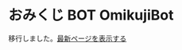 # おみくじ BOT OmikujiBot

移行しました。[最新ページを表示する](https://github.com/Pintocuru/OmikujiBot-Docs/blob/main/core/OmikujiBot/README.md)
